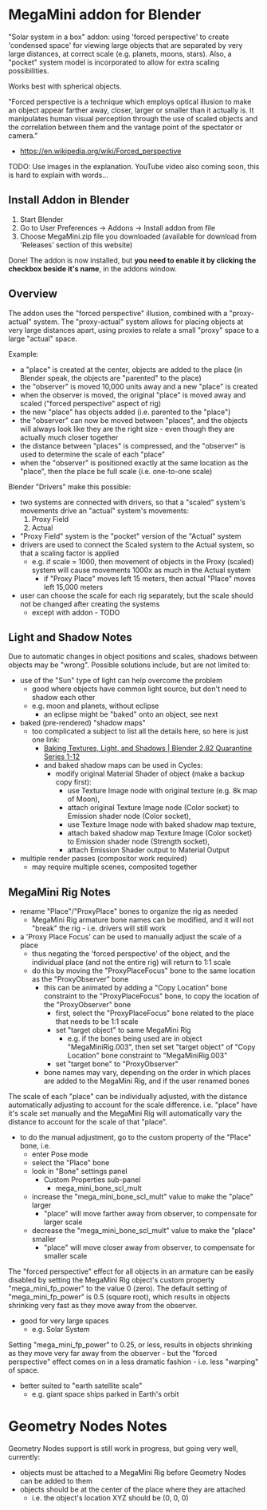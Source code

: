 # MegaMini addon for Blender
"Solar system in a box" addon: using 'forced perspective' to create 'condensed space' for viewing large objects that are separated by very large distances, at correct scale (e.g. planets, moons, stars). Also, a "pocket" system model is incorporated to allow for extra scaling possibilities.

Works best with spherical objects.

"Forced perspective is a technique which employs optical illusion to make an object appear farther away, closer, larger or smaller than it actually is. It manipulates human visual perception through the use of scaled objects and the correlation between them and the vantage point of the spectator or camera."
- https://en.wikipedia.org/wiki/Forced_perspective

TODO: Use images in the explanation. YouTube video also coming soon, this is hard to explain with words...

## Install Addon in Blender
1) Start Blender
2) Go to User Preferences -> Addons -> Install addon from file
3) Choose MegaMini.zip file you downloaded (available for download from 'Releases' section of this website)

Done! The addon is now installed, but **you need to enable it by clicking the checkbox beside it's name**, in the addons window.

## Overview
The addon uses the "forced perspective" illusion, combined with a "proxy-actual" system.
The "proxy-actual" system allows for placing objects at very large distances apart, using proxies to relate a small "proxy" space to a large "actual" space.

Example:
  - a "place" is created at the center, objects are added to the place (in Blender speak, the objects are "parented" to the place)
  - the "observer" is moved 10,000 units away and a new "place" is created
  - when the observer is moved, the original "place" is moved away and scaled ("forced perspective" aspect of rig)
  - the new "place" has objects added (i.e. parented to the "place")
  - the "observer" can now be moved between "places", and the objects will always look like they are the right size - even though they are actually much closer together
  - the distance between "places" is compressed, and the "observer" is used to determine the scale of each "place"
  - when the "observer" is positioned exactly at the same location as the "place", then the place be full scale (i.e. one-to-one scale)

Blender "Drivers" make this possible:
- two systems are connected with drivers, so that a "scaled" system's movements drive an "actual" system's movements:
  1) Proxy Field
  2) Actual
- "Proxy Field" system is the "pocket" version of the "Actual" system
- drivers are used to connect the Scaled system to the Actual system, so that a scaling factor is applied
  - e.g. if scale = 1000, then movement of objects in the Proxy (scaled) system will cause movements 1000x as much in the Actual system
    - if "Proxy Place" moves left 15 meters, then actual "Place" moves left 15,000 meters
- user can choose the scale for each rig separately, but the scale should not be changed after creating the systems
  - except with addon - TODO

## Light and Shadow Notes
Due to automatic changes in object positions and scales, shadows between objects may be "wrong".
Possible solutions include, but are not limited to:
  - use of the "Sun" type of light can help overcome the problem
    - good where objects have common light source, but don't need to shadow each other
	- e.g. moon and planets, without eclipse
	  - an eclipse might be "baked" onto an object, see next
  - baked (pre-rendered) "shadow maps"
    - too complicated a subject to list all the details here, so here is just one link:
      - [Baking Textures, Light, and Shadows | Blender 2.82 Quarantine Series 1-12](https://www.youtube.com/watch?v=Eio01Yl3G1E)
      - and baked shadow maps can be used in Cycles:
        - modify original Material Shader of object (make a backup copy first):
          - use Texture Image node with original texture (e.g. 8k map of Moon),
          - attach original Texture Image node (Color socket) to Emission shader node (Color socket),
          - use Texture Image node with baked shadow map texture,
		  - attach baked shadow map Texture Image (Color socket) to Emission shader node (Strength socket),
          - attach Emission Shader output to Material Output
  - multiple render passes (compositor work required)
    - may require multiple scenes, composited together

## MegaMini Rig Notes
- rename "Place"/"ProxyPlace" bones to organize the rig as needed
  - MegaMini Rig armature bone names can be modified, and it will not "break" the rig - i.e. drivers will still work
- a 'Proxy Place Focus' can be used to manually adjust the scale of a place
  - thus negating the 'forced perspective' of the object, and the individual place (and not the entire rig) will return to 1:1 scale
  - do this by moving the "ProxyPlaceFocus" bone to the same location as the "ProxyObserver" bone
    - this can be animated by adding a "Copy Location" bone constraint to the "ProxyPlaceFocus" bone, to copy the location of the "ProxyObserver" bone
	  - first, select the "ProxyPlaceFocus" bone related to the place that needs to be 1:1 scale
	  - set "target object" to same MegaMini Rig
	    - e.g. if the bones being used are in object "MegaMiniRig.003", then set set "target object" of "Copy Location" bone constraint to "MegaMiniRig.003"
	  - set "target bone" to "ProxyObserver"
    - bone names may vary, depending on the order in which places are added to the MegaMini Rig, and if the user renamed bones

The scale of each "place" can be individually adjusted, with the distance automatically adjusting to account for the scale difference.
i.e. "place" have it's scale set manually and the MegaMini Rig will automatically vary the distance to account for the scale of that "place".
  - to do the manual adjustment, go to the custom property of the "Place" bone, i.e.
    - enter Pose mode
	- select the "Place" bone
	- look in "Bone" settings panel
	    - Custom Properties sub-panel
		  - mega_mini_bone_scl_mult
    - increase the "mega_mini_bone_scl_mult" value to make the "place" larger
	  - "place" will move farther away from observer, to compensate for larger scale
	- decrease the "mega_mini_bone_scl_mult" value to make the "place" smaller
	  - "place" will move closer away from observer, to compensate for smaller scale

The "forced perspective" effect for all objects in an armature can be easily disabled by setting the MegaMini Rig object's custom property "mega_mini_fp_power" to the value 0 (zero).
The default setting of "mega_mini_fp_power" is 0.5 (square root), which results in objects shrinking very fast as they move away from the observer.
  - good for very large spaces
    - e.g. Solar System

Setting "mega_mini_fp_power" to 0.25, or less, results in objects shrinking as they move very far away from the observer - but the "forced perspective" effect comes on in a less dramatic fashion - i.e. less "warping" of space.
  - better suited to "earth satellite scale"
    - e.g. giant space ships parked in Earth's orbit

# Geometry Nodes Notes
Geometry Nodes support is still work in progress, but going very well, currently:
- objects must be attached to a MegaMini Rig before Geometry Nodes can be added to them
- objects should be at the center of the place where they are attached
  - i.e. the object's location XYZ should be (0, 0, 0)

